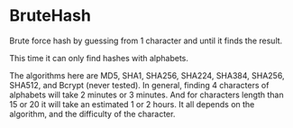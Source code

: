 # BruteHash
Brute force hash by guessing from 1 character and until it finds the result.

This time it can only find hashes with alphabets.

The algorithms here are MD5, SHA1, SHA256, SHA224, SHA384, SHA256, SHA512, and Bcrypt (never tested).
In general, finding 4 characters of alphabets will take 2 minutes or 3 minutes. And for characters length than 15 or 20 it will take an estimated 1 or 2 hours. It all depends on the algorithm, and the difficulty of the character.

